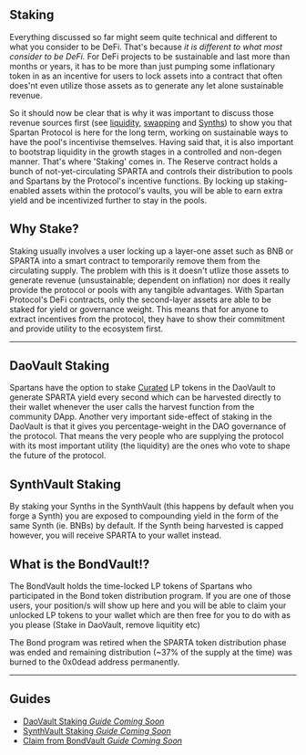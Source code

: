 ## Staking

Everything discussed so far might seem quite technical and different to what you consider to be DeFi. That's because _it is different to what most consider to be DeFi._ For DeFi projects to be sustainable and last more than months or years, it has to be more than just pumping some inflationary token in as an incentive for users to lock assets into a contract that often does'nt even utilize those assets as to generate any let alone sustainable revenue.

So it should now be clear that is why it was important to discuss those revenue sources first (see [liquidity](/liquidity-pools?id=revenue-potential), [swapping](/swap?id=swapping-trading-assets) and [Synths](/synths?id=spartan-synthetic-yield-tokens)) to show you that Spartan Protocol is here for the long term, working on sustainable ways to have the pool's incentivise themselves. Having said that, it is also important to bootstrap liquidity in the growth stages in a controlled and non-degen manner. That's where 'Staking' comes in. The Reserve contract holds a bunch of not-yet-circulating SPARTA and controls their distribution to pools and Spartans by the Protocol's incentive functions. By locking up staking-enabled assets within the protocol's vaults, you will be able to earn extra yield and be incentivized further to stay in the pools.

## Why Stake?

Staking usually involves a user locking up a layer-one asset such as BNB or SPARTA into a smart contract to temporarily remove them from the circulating supply. The problem with this is it doesn't utlize those assets to generate revenue (unsustainable; dependent on inflation) nor does it really provide the protocol or pools with any tangible advantages. With Spartan Protocol's DeFi contracts, only the second-layer assets are able to be staked for yield or governance weight. This means that for anyone to extract incentives from the protocol, they have to show their commitment and provide utility to the ecosystem first.

---

## DaoVault Staking

Spartans have the option to stake [Curated](/liquidity-pools?id=curated-pools) LP tokens in the DaoVault to generate SPARTA yield every second which can be harvested directly to their wallet whenever the user calls the harvest function from the community DApp. Another very important side-effect of staking in the DaoVault is that it gives you percentage-weight in the DAO governance of the protocol. That means the very people who are supplying the protocol with its most important utility (the liquidity) are the ones who vote to shape the future of the protocol.

## SynthVault Staking

By staking your Synths in the SynthVault (this happens by default when you forge a Synth) you are exposed to compounding yield in the form of the same Synth (ie. BNBs) by default. If the Synth being harvested is capped however, you will receive SPARTA to your wallet instead.

## What is the BondVault!?

The BondVault holds the time-locked LP tokens of Spartans who participated in the Bond token distribution program. If you are one of those users, your position/s will show up here and you will be able to claim your unlocked LP tokens to your wallet which are then free for you to do with as you please (Stake in DaoVault, remove liquitity etc)

The Bond program was retired when the SPARTA token distribution phase was ended and remaining distribution (~37% of the supply at the time) was burned to the 0x0dead address permanently.

---

## Guides

- [DaoVault Staking _Guide Coming Soon_](/staking?id=guides)
- [SynthVault Staking _Guide Coming Soon_](/staking?id=guides)
- [Claim from BondVault _Guide Coming Soon_](/staking?id=guides)

